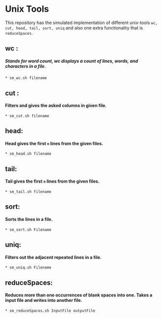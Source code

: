 Unix Tools
====================
This repository has the simulated implementation of different unix-tools `wc, cut, head,
tail, sort, uniq` and also one extra functionality that is `reduceSpaces`.

## wc :
##### Stands for word count, wc displays a count of lines, words, and characters in a file.
    * sm_wc.sh filename

## cut :
#### Filters and gives the asked columns in given file.
    * sm_cut.sh filename

## head:
#### Head gives the first `n` lines from the given files.
    * sm_head.sh filename

## tail:
#### Tail gives the first `n` lines from the given files.
    * sm_tail.sh filename


## sort:
#### Sorts the lines in a file.
    * sm_sort.sh Filename

## uniq:
#### Filters out the adjacent  repeated lines in a file.
    * sm_uniq.sh Filename

## reduceSpaces:
#### Reduces more than one occurrences of blank spaces into one. Takes a input file and writes into another file.
    * sm_reduceSpaces.sh InputFile outputFile